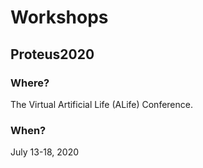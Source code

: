 # Workshops

## Proteus2020

### Where? 
The Virtual Artificial Life (ALife) Conference.

### When?
July 13-18, 2020
